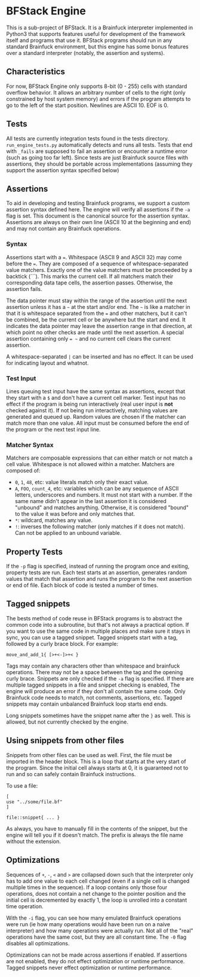 # BFStack Engine
This is a sub-project of BFStack. It is a Brainfuck interpreter implemented in Python3 that supports features useful for development of the framework itself and programs that use it. BFStack programs should run in any standard Brainfuck environment, but this engine has some bonus features over a standard interpreter (notably, the assertion and systems).

## Characteristics
For now, BFStack Engine only supports 8-bit (0 - 255) cells with standard overflow behavior. It allows an arbitrary number of cells to the right (only constrained by host system memory) and errors if the program attempts to go to the left of the start position. Newlines are ASCII 10. EOF is 0.

## Tests
All tests are currently integration tests found in the tests directory. `run_engine_tests.py` automatically detects and runs all tests. Tests that end with `_fails` are supposed to fail an assertion or encounter a runtime error (such as going too far left). Since tests are just Brainfuck source files with assertions, they should be portable across implementations (assuming they support the assertion syntax specified below)

## Assertions
To aid in developing and testing Brainfuck programs, we support a custom assertion syntax defined here. The engine will verify all assertions if the `-a` flag is set. This document is the canonical source for the assertion syntax. Assertions are always on their own line (ASCII 10 at the beginning and end) and may not contain any Brainfuck operations.

### Syntax
Assertions start with a `=`. Whitespace (ASCII 9 and ASCII 32) may come before the `=`. They are composed of a sequence of whitespace-separated value matchers. Exactly one of the value matchers must be proceeded by a backtick (`\``). This marks the current cell. If all matchers match their corresponding data tape cells, the assertion passes. Otherwise, the assertion fails.

The data pointer must stay within the range of the assertion until the next assertion unless it has a `~` at the start and/or end. The `~` is like a matcher in that it is whitespace separated from the `=` and other matchers, but it can't be combined, be the current cell or be anywhere but the start and end. It indicates the data pointer may leave the assertion range in that direction, at which point no other checks are made until the next assertion. A special assertion containing only `= ~` and no current cell clears the current assertion.

A whitespace-separated `|` can be inserted and has no effect. It can be used for indicating layout and whatnot.

### Test Input
Lines queuing test input have the same syntax as assertions, except that they start with a `$` and don't have a current cell marker. Test input has no effect if the program is being run interactively (real user input is __not__ checked against it). If not being run interactively, matching values are generated and queued up. Random values are chosen if the matcher can match more than one value. All input must be consumed before the end of the program or the next test input line.

### Matcher Syntax
Matchers are composable expressions that can either match or not match a cell value. Whitespace is not allowed within a matcher. Matchers are composed of:
- `0`, `1`, `48`, etc: value literals match only their exact value.
- `A`, `FOO`, `count_4`, etc: variables which can be any sequence of ASCII letters, underscores and numbers. It must not start with a number. If the same name didn't appear in the last assertion it is considered "unbound" and matches anything. Otherwise, it is considered "bound" to the value it was before and only matches that.
- `*`: wildcard, matches any value.
- `!`: inverses the following matcher (only matches if it does not match). Can not be applied to an unbound variable.

## Property Tests
If the `-p` flag is specified, instead of running the program once and exiting, property tests are run. Each test starts at an assertion, generates random values that match that assertion and runs the program to the next assertion or end of file. Each block of code is tested a number of times.

## Tagged snippets
The bests method of code reuse in BFStack programs is to abstract the common code into a subroutine, but that's not always a practical option. If you want to use the same code in multiple places and make sure it stays in sync, you can use a tagged snippet. Tagged snippets start with a tag, followed by a curly brace block. For example:
```brainfuck
move_and_add_1{ [>+<-]>+< }
```
Tags may contain any characters other than whitespace and brainfuck operations. There may not be a space between the tag and the opening curly brace. Snippets are only checked if the `-a` flag is specified. If there are multiple tagged snippets in a file and snippet checking is enabled, The engine will produce an error if they don't all contain the same code. Only Brainfuck code needs to match, not comments, assertions, etc. Tagged snippets may contain unbalanced Brainfuck loop starts end ends.

Long snippets sometimes have the snippet name after the `}` as well. This is allowed, but not currently checked by the engine.

## Using snippets from other files
Snippets from other files can be used as well. First, the file must be imported in the header block. This is a loop that starts at the very start of the program. Since the initial cell always starts at 0, it is guaranteed not to run and so can safely contain Brainfuck instructions.

To use a file:
```brainfuck
[
use "../some/file.bf"
]

file::snippet{ ... }
```
As always, you have to manually fill in the contents of the snippet, but the engine will tell you if it doesn't match. The prefix is always the file name without the extension.

## Optimizations
Sequences of `+`, `-`, `<` and `>` are collapsed down such that the interpreter only has to add one value to each cell changed (even if a single cell is changed multiple times in the sequence). If a loop contains only those four operations, does not contain a net change to the pointer position and the initial cell is decremented by exactly 1, the loop is unrolled into a constant time operation.

With the `-i` flag, you can see how many emulated Brainfuck operations were run (ie how many operations would have been run on a naive interpreter) and how many operations were actually run. Not all of the "real" operations have the same cost, but they are all constant time. The `-0` flag disables all optimizations.

Optimizations can not be made across assertions if enabled. If assertions are not enabled, they do not effect optimization or runtime performance. Tagged snippets never effect optimization or runtime performance.
